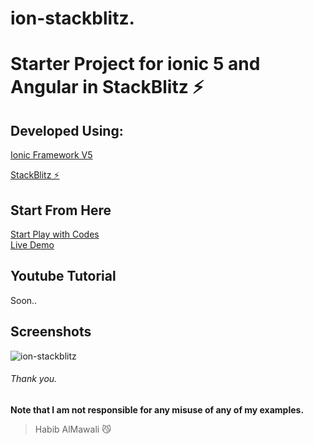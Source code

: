 # ion-stackblitz.
# Starter Project for ionic 5 and Angular in StackBlitz ⚡️

## Developed Using:
<p align="left">
<a href="https://ionicframework.com/">Ionic Framework V5</a>
</p>
<p align="left">
<a href="https://stackblitz.io/">StackBlitz ⚡️</a>
</p>

## Start From Here
<a href="https://stackblitz.com/edit/ion-stackblitz">Start Play with Codes</a>
<br>
<a href="https://ion-stackblitz.stackblitz.io">Live Demo</a>

## Youtube Tutorial
Soon.. 

## Screenshots
![ion-stackblitz](https://user-images.githubusercontent.com/31030616/88091293-edea1100-cb9f-11ea-9e18-777f45bc68a0.JPG)


###### Thank you.

**Note that I am not responsible for any misuse of any of my examples.**

> Habib AlMawali :smirk_cat:
